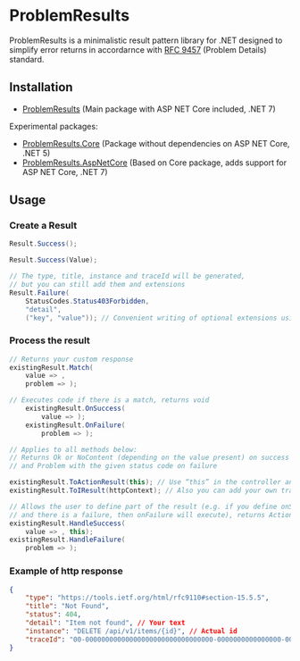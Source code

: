 # ProblemResults
ProblemResults is a minimalistic result pattern library for .NET designed to simplify error returns in accordarnce with [RFC 9457](https://tools.ietf.org/html/rfc9457) (Problem Details) standard.

## Installation
- [ProblemResults](https://www.nuget.org/packages/ProblemResults/) (Main package with ASP NET Core included, .NET 7)

Experimental packages:
- [ProblemResults.Core](https://www.nuget.org/packages/ProblemResults.Core/) (Package without dependencies on ASP NET Core, .NET 5)
- [ProblemResults.AspNetCore](https://www.nuget.org/packages/ProblemResults.AspNetCore/) (Based on Core package, adds support for ASP NET Core, .NET 7)

## Usage
### Create a Result
```csharp
Result.Success();

Result.Success(Value);

// The type, title, instance and traceId will be generated,
// but you can still add them and extensions
Result.Failure(
    StatusCodes.Status403Forbidden,
    "detail",
    ("key", "value")); // Convenient writing of optional extensions using tuples
```
### Process the result
```csharp
// Returns your custom response
existingResult.Match(
    value => ,
    problem => );

// Executes code if there is a match, returns void
    existingResult.OnSuccess(
        value => );
    existingResult.OnFailure(
        problem => );

// Applies to all methods below:
// Returns Ok or NoContent (depending on the value present) on success
// and Problem with the given status code on failure 

existingResult.ToActionResult(this); // Use “this” in the controller and “httpContext” in the minimal api to generate the instance field
existingResult.ToIResult(httpContext); // Also you can add your own traceId

// Allows the user to define part of the result (e.g. if you define onSuccess
// and there is a failure, then onFailure will execute), returns ActionResult or IResult
existingResult.HandleSuccess(
    value => , this);
existingResult.HandleFailure(
    problem => );
```
### Example of http response
```json
{
    "type": "https://tools.ietf.org/html/rfc9110#section-15.5.5",
    "title": "Not Found",
    "status": 404,
    "detail": "Item not found", // Your text
    "instance": "DELETE /api/v1/items/{id}", // Actual id
    "traceId": "00-00000000000000000000000000000000-0000000000000000-00" // Actual traceId
}
```
